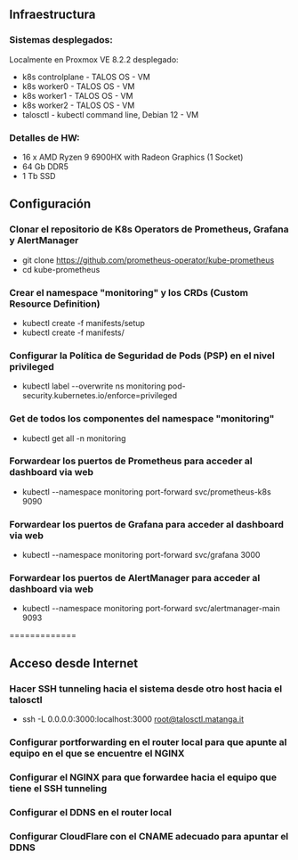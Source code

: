 ## Infraestructura

### Sistemas desplegados:
Localmente en Proxmox VE 8.2.2 desplegado:
- k8s controlplane - TALOS OS - VM
- k8s worker0 - TALOS OS - VM
- k8s worker1 - TALOS OS - VM
- k8s worker2 - TALOS OS - VM
- talosctl - kubectl command line, Debian 12 - VM

### Detalles de HW:
- 16 x AMD Ryzen 9 6900HX with Radeon Graphics (1 Socket)
- 64 Gb DDR5 
- 1 Tb SSD

## Configuración

### Clonar el repositorio de K8s Operators de Prometheus, Grafana y AlertManager
- git clone https://github.com/prometheus-operator/kube-prometheus
- cd kube-prometheus

### Crear el namespace "monitoring" y los CRDs (Custom Resource Definition)
- kubectl create -f manifests/setup
- kubectl create -f manifests/

### Configurar la Política de Seguridad de Pods (PSP) en el nivel privileged
- kubectl label --overwrite ns monitoring pod-security.kubernetes.io/enforce=privileged

### Get de todos los componentes del namespace "monitoring"
- kubectl get all -n monitoring

### Forwardear los puertos de Prometheus para acceder al dashboard via web
- kubectl --namespace monitoring port-forward svc/prometheus-k8s 9090

### Forwardear los puertos de Grafana para acceder al dashboard via web
- kubectl --namespace monitoring port-forward svc/grafana 3000

### Forwardear los puertos de AlertManager para acceder al dashboard via web
- kubectl --namespace monitoring port-forward svc/alertmanager-main 9093

=============

## Acceso desde Internet

### Hacer SSH tunneling hacia el sistema desde otro host hacia el talosctl
- ssh -L 0.0.0.0:3000:localhost:3000 root@talosctl.matanga.it

### Configurar portforwarding en el router local para que apunte al equipo en el que se encuentre el NGINX

### Configurar el NGINX para que forwardee hacia el equipo que tiene el SSH tunneling

### Configurar el DDNS en el router local

### Configurar CloudFlare con el CNAME adecuado para apuntar el DDNS
